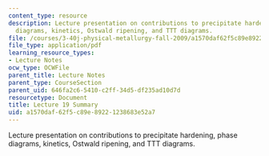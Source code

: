 ```yaml
---
content_type: resource
description: Lecture presentation on contributions to precipitate hardening, phase
  diagrams, kinetics, Ostwald ripening, and TTT diagrams.
file: /courses/3-40j-physical-metallurgy-fall-2009/a1570daf62f5c89e89221238683e52a7_MIT3_40JF09_lec19.pdf
file_type: application/pdf
learning_resource_types:
- Lecture Notes
ocw_type: OCWFile
parent_title: Lecture Notes
parent_type: CourseSection
parent_uid: 646fa2c6-5410-c2ff-34d5-df235ad10d7d
resourcetype: Document
title: Lecture 19 Summary
uid: a1570daf-62f5-c89e-8922-1238683e52a7
---
```

Lecture presentation on contributions to precipitate hardening, phase diagrams, kinetics, Ostwald ripening, and TTT diagrams.

